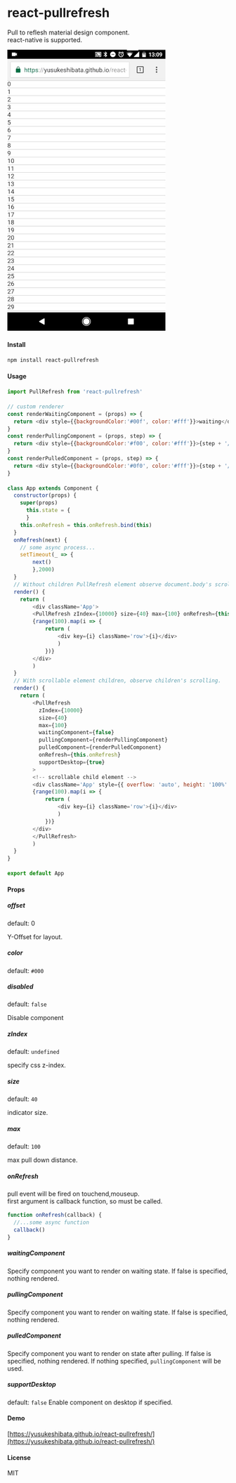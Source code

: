 # react-pullrefresh

Pull to reflesh material design component.  
react-native is supported.

![](/2017_03_06_13_09_14.gif?raw=true)

#### Install

  ```sh
  npm install react-pullrefresh
  ```

#### Usage

  ```javascript
  import PullRefresh from 'react-pullrefresh'

  // custom renderer
  const renderWaitingComponent = (props) => {
    return <div style={{backgroundColor:'#00f', color:'#fff'}}>waiting</div>
  }
  const renderPullingComponent = (props, step) => {
    return <div style={{backgroundColor:'#f00', color:'#fff'}}>{step + '/' + props.max}</div>
  }
  const renderPulledComponent = (props, step) => {
    return <div style={{backgroundColor:'#0f0', color:'#fff'}}>{step + '/' + props.max}</div>
  }

  class App extends Component {
    constructor(props) {
      super(props)
        this.state = {
        }
      this.onRefresh = this.onRefresh.bind(this)
    }
    onRefresh(next) {
      // some async process...
      setTimeout(_ => {
          next()
          },2000)
    }
    // Without children PullRefresh element observe document.body's scroll
    render() {
      return (
          <div className='App'>
          <PullRefresh zIndex={10000} size={40} max={100} onRefresh={this.onRefresh}/>
          {range(100).map(i => {
              return (
                  <div key={i} className='row'>{i}</div>
                  )
              })}
          </div>
          )
    }
    // With scrollable element children, observe children's scrolling.
    render() {
      return (
          <PullRefresh
            zIndex={10000}
            size={40}
            max={100}
            waitingComponent={false}
            pullingComponent={renderPullingComponent}
            pulledComponent={renderPulledComponent}
            onRefresh={this.onRefresh}
            supportDesktop={true}
          >
          <!-- scrollable child element -->
          <div className='App' style={{ overflow: 'auto', height: '100%' }}>
          {range(100).map(i => {
              return (
                  <div key={i} className='row'>{i}</div>
                  )
              })}
          </div>
          </PullRefresh>
          )
    }
  }

export default App
```

#### Props

##### offset
default: 0

Y-Offset for layout.

##### color 
default: `#000`

##### disabled
default: `false`

Disable component

##### zIndex
default: `undefined`

specify css z-index.

##### size
default: `40`

indicator size.

##### max
default: `100`

max pull down distance.

##### onRefresh

pull event will be fired on touchend,mouseup.  
first argument is callback function, so must be called.  

```javascript
function onRefresh(callback) {
  //...some async function
  callback()
}
```

##### waitingComponent

Specify component you want to render on waiting state.
If false is specified, nothing rendered.

##### pullingComponent

Specify component you want to render on waiting state.
If false is specified, nothing rendered.

##### pulledComponent

Specify component you want to render on state after pulling.
If false is specified, nothing rendered.
If nothing specified, `pullingComponent` will be used.

##### supportDesktop
default: `false`
Enable component on desktop if specified.

#### Demo

[https://yusukeshibata.github.io/react-pullrefresh/](https://yusukeshibata.github.io/react-pullrefresh/)


#### License

MIT
